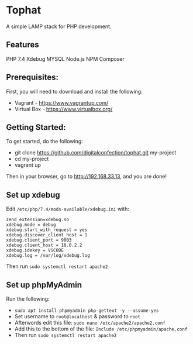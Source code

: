# Tophat
A simple LAMP stack for PHP development. 

## Features
 PHP 7.4
 Xdebug
 MYSQL
 Node.js
 NPM
 Composer


## Prerequisites:
First, you will need to download and install the following:
- Vagrant - https://www.vagrantup.com/
- Virtual Box - https://www.virtualbox.org/

## Getting Started:
To get started, do the following:
 - git clone https://github.com/digitalconfection/tophat.git my-project  
 - cd my-project
 - vagrant up
 
Then in your browser, go to http://192.168.33.13, and you are done!

## Set up xdebug 
Edit `/etc/php/7.4/mods-available/xdebug.ini` with:

```
zend_extension=xdebug.so
xdebug.mode = debug
xdebug.start_with_request = yes
xdebug.discover_client_host = 1
xdebug.client_port = 9003
xdebug.client_host = 10.0.2.2
xdebug.idekey = VSCODE
xdebug.log = /var/log/xdebug.log
``` 

Then run `sudo systemctl restart apache2`

## Set up phpMyAdmin
Run the following:
- `sudo apt install phpmyadmin php-gettext -y --assume-yes`
- Set username to `root@localhost` & password to `root`
- Afterwords edit this file: `sudo nano /etc/apache2/apache2.conf`
- Add this to the bottom of the file: `Include /etc/phpmyadmin/apache.conf`
- Then run `sudo systemctl restart apache2`
